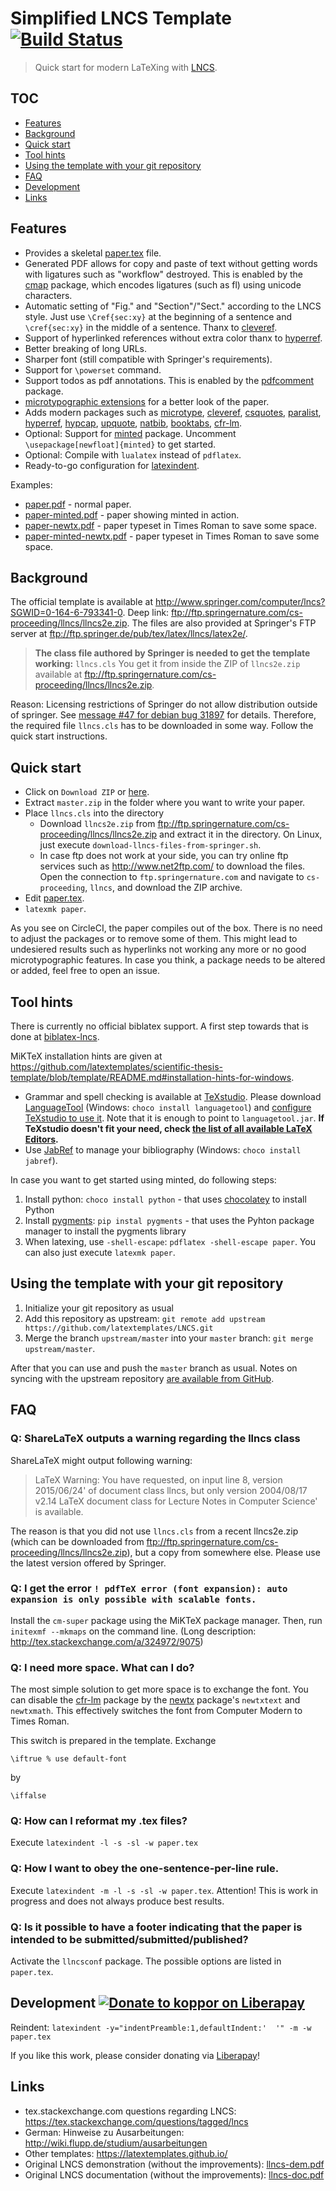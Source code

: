 # Simplified LNCS Template [![Build Status](https://circleci.com/gh/latextemplates/LNCS/tree/master.svg?style=shield)](https://circleci.com/gh/latextemplates/LNCS/)

> Quick start for modern LaTeXing with [LNCS](http://www.springer.com/computer/lncs).

## TOC

<!-- toc -->

- [Features](#features)
- [Background](#background)
- [Quick start](#quick-start)
- [Tool hints](#tool-hints)
- [Using the template with your git repository](#using-the-template-with-your-git-repository)
- [FAQ](#faq)
- [Development](#development-)
- [Links](#links)

<!-- tocstop -->

## Features

 * Provides a skeletal [paper.tex](paper.tex) file.
 * Generated PDF allows for copy and paste of text without getting words with ligatures such as "workflow" destroyed.
   This is enabled by the [cmap] package, which encodes ligatures (such as fl) using unicode characters.
 * Automatic setting of "Fig." and "Section"/"Sect." according to the LNCS style.
   Just use `\Cref{sec:xy}` at the beginning of a sentence and `\cref{sec:xy}` in the middle of a sentence.
   Thanx to [cleveref].
 * Support of hyperlinked references without extra color thanx to [hyperref].
 * Better breaking of long URLs.
 * Sharper font (still compatible with Springer's requirements).
 * Support for `\powerset` command.
 * Support todos as pdf annotations. This is enabled by the [pdfcomment] package.
 * [microtypographic extensions](https://www.ctan.org/pkg/microtype) for a better look of the paper.
 * Adds modern packages such as [microtype], [cleveref], [csquotes], [paralist], [hyperref], [hypcap], [upquote], [natbib], [booktabs], [cfr-lm].
 * Optional: Support for [minted] package. Uncomment `\usepackage[newfloat]{minted}` to get started.
 * Optional: Compile with `lualatex` instead of `pdflatex`.
 * Ready-to-go configuration for [latexindent].

Examples:

- [paper.pdf](https://latextemplates.github.io/LNCS/paper.pdf) - normal paper.
- [paper-minted.pdf](https://latextemplates.github.io/LNCS/paper-minted.pdf) - paper showing minted in action.
- [paper-newtx.pdf](http://latextemplates.github.io/LNCS/paper-newtx.pdf) - paper typeset in Times Roman to save some space.
- [paper-minted-newtx.pdf](http://latextemplates.github.io/LNCS/paper-minted-newtx.pdf) - paper typeset in Times Roman to save some space.

## Background

The official template is available at <http://www.springer.com/computer/lncs?SGWID=0-164-6-793341-0>.
Deep link: <ftp://ftp.springernature.com/cs-proceeding/llncs/llncs2e.zip>.
The files are also provided at Springer's FTP server at <ftp://ftp.springer.de/pub/tex/latex/llncs/latex2e/>.

> **The class file authored by Springer is needed to get the template working:**
> `llncs.cls`
>  You get it from inside the ZIP of `llncs2e.zip` available at <ftp://ftp.springernature.com/cs-proceeding/llncs/llncs2e.zip>.

Reason: Licensing restrictions of Springer do not allow distribution outside of springer.
See [message #47 for debian bug 31897](https://bugs.debian.org/cgi-bin/bugreport.cgi?bug=31897#47) for details.
Therefore, the required file `llncs.cls` has to be downloaded in some way.
Follow the quick start instructions.

## Quick start

 * Click on `Download ZIP` or [here](https://github.com/latextemplates/LNCS/archive/master.zip).
 * Extract `master.zip` in the folder where you want to write your paper.
 * Place `llncs.cls` into the directory
   - Download `llncs2e.zip` from <ftp://ftp.springernature.com/cs-proceeding/llncs/llncs2e.zip> and extract it in the directory.
     On Linux, just execute `download-llncs-files-from-springer.sh`.
   - In case ftp does not work at your side, you can try online ftp services such as http://www.net2ftp.com/ to download the files.
     Open the connection to `ftp.springernature.com` and navigate to `cs-proceeding`, `llncs`, and download the ZIP archive.
 * Edit [paper.tex](paper.tex).
 * `latexmk paper`.
 
 As you see on CircleCI, the paper compiles out of the box.
 There is no need to adjust the packages or to remove some of them.
 This might lead to undesiered results such as hyperlinks not working any more or no good microtypographic features.
 In case you think, a package needs to be altered or added, feel free to open an issue.

## Tool hints

There is currently no official biblatex support.
A first step towards that is done at [biblatex-lncs](https://github.com/neapel/biblatex-lncs/).

MiKTeX installation hints are given at <https://github.com/latextemplates/scientific-thesis-template/blob/template/README.md#installation-hints-for-windows>.

- Grammar and spell checking is available at [TeXstudio].
  Please download [LanguageTool] (Windows: `choco install languagetool`) and [configure TeXstudio to use it](http://wiki.languagetool.org/checking-la-tex-with-languagetool#toc4).
  Note that it is enough to point to `languagetool.jar`.
  **If TeXstudio doesn't fit your need, check [the list of all available LaTeX Editors](http://tex.stackexchange.com/questions/339/latex-editors-ides).**
- Use [JabRef] to manage your bibliography (Windows: `choco install jabref`).


In case you want to get started using minted, do following steps:

1. Install python: `choco install python` - that uses [chocolatey](https://chocolatey.org/) to install Python
2. Install [pygments]: `pip instal pygments` - that uses the Pyhton package manager to install the pygments library
3. When latexing, use `-shell-escape`: `pdflatex -shell-escape paper`.
   You can also just execute `latexmk paper`.

## Using the template with your git repository

1. Initialize your git repository as usual
2. Add this repository as upstream: `git remote add upstream https://github.com/latextemplates/LNCS.git`
3. Merge the branch `upstream/master` into your `master` branch: `git merge upstream/master`.

After that you can use and push the `master` branch as usual.
Notes on syncing with the upstream repository [are available from GitHub](https://help.github.com/articles/syncing-a-fork/).

## FAQ

### Q: ShareLaTeX outputs a warning regarding the llncs class

ShareLaTeX might output following warning:

> LaTeX Warning: You have requested, on input line 8, version
> 2015/06/24' of document class llncs, but only version 2004/08/17 v2.14
> LaTeX document class for Lecture Notes in Computer Science'
> is available.

The reason is that you did not use `llncs.cls` from a recent llncs2e.zip (which can be downloaded from <ftp://ftp.springernature.com/cs-proceeding/llncs/llncs2e.zip>), but a copy from somewhere else.
Please use the latest version offered by Springer.

### Q: I get the error  `! pdfTeX error (font expansion): auto expansion is only possible with scalable fonts.`

Install the `cm-super` package using the MiKTeX package manager. Then, run `initexmf --mkmaps` on the command line. (Long description: http://tex.stackexchange.com/a/324972/9075)

### Q: I need more space. What can I do?

The most simple solution to get more space is to exchange the font.
You can disable the [cfr-lm] package by the [newtx] package's `newtxtext` and `newtxmath`.
This effectively switches the font from Computer Modern to Times Roman.

This switch is prepared in the template.
Exchange

    \iftrue % use default-font

by

    \iffalse


### Q: How can I reformat my .tex files?

Execute `latexindent -l -s -sl -w paper.tex`


### Q: How I want to obey the one-sentence-per-line rule.

Execute `latexindent -m -l -s -sl -w paper.tex`.
Attention! This is work in progress and does not always produce best results.


### Q: Is it possible to have a footer indicating that the paper is intended to be submitted/submitted/published?

Activate the `llncsconf` package.
The possible options are listed in `paper.tex`.


## Development [![Donate to koppor on Liberapay](https://liberapay.com/assets/widgets/donate.svg)](https://liberapay.com/koppor)

Reindent: `latexindent -y="indentPreamble:1,defaultIndent:'  '" -m -w paper.tex`

If you like this work, please consider donating via [Liberapay](https://liberapay.com/koppor)!

## Links

 * tex.stackexchange.com questions regarding LNCS: <https://tex.stackexchange.com/questions/tagged/lncs>
 * German: Hinweise zu Ausarbeitungen: <http://wiki.flupp.de/studium/ausarbeitungen>
 * Other templates: <https://latextemplates.github.io/>
 * Original LNCS demonstration (without the improvements): [llncs-dem.pdf](llncs-dem.pdf)
 * Original LNCS documentation (without the improvements): [llncs-doc.pdf](llncs-doc.pdf)

  [booktabs]: https://ctan.org/pkg/booktabs
  [cfr-lm]: https://www.ctan.org/pkg/cfr-lm
  [cleveref]: https://ctan.org/pkg/cleveref
  [cmap]: https://www.ctan.org/pkg/cmap
  [csquotes]: https://www.ctan.org/pkg/csquotes
  [hypcap]: https://www.ctan.org/pkg/hypcap
  [hyperref]: https://ctan.org/pkg/hyperref
  [latexindent]: https://ctan.org/pkg/latexindent
  [microtype]: https://ctan.org/pkg/microtype
  [minted]: https://ctan.org/pkg/minted
  [natbib]: https://ctan.org/pkg/natbib
  [newtx]: https://ctan.org/pkg/newtx
  [paralist]: https://www.ctan.org/pkg/paralist
  [pdfcomment]: https://www.ctan.org/pkg/pdfcomment
  [upquote]: https://www.ctan.org/pkg/upquote

  [JabRef]: https://www.jabref.org
  [LanguageTool]: https://languagetool.org/
  [TeXstudio]: http://texstudio.sourceforge.net/
  [pygments]: http://pygments.org/

  [llncs2e.zip]: ftp://ftp.springernature.com/cs-proceeding/llncs/llncs2e.zip
